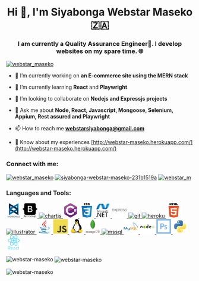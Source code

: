 <h1 align="center">Hi 👋, I'm Siyabonga Webstar Maseko 🇿🇦</h1>
<h3 align="center">I am currently a Quality Assurance Engineer🌱. I develop websites on my spare time. 🌐</h3>

<p align="left"> <a href="https://twitter.com/webstar_maseko" target="blank"><img src="https://img.shields.io/twitter/follow/webstar_maseko?logo=twitter&style=for-the-badge" alt="webstar_maseko" /></a> </p>

- 🔭 I’m currently working on **an E-commerce site using the MERN stack**

- 🌱 I’m currently learning **React** and **Playwright**

- 👯 I’m looking to collaborate on **Nodejs and Expressjs projects**

- 💬 Ask me about **Node, React, Javascript, Mongoose, Selenium, Appium, Rest assured and Playwright**

- 📫 How to reach me **webstarsiyabonga@gmail.com**

- 📄 Know about my experiences [http://webstar-maseko.herokuapp.com/](http://webstar-maseko.herokuapp.com/)

<h3 align="left">Connect with me:</h3>
<p align="left">
<a href="https://twitter.com/webstar_maseko" target="blank"><img align="center" src="https://cdn.jsdelivr.net/npm/simple-icons@3.0.1/icons/twitter.svg" alt="webstar_maseko" height="30" width="40" /></a>
<a href="https://linkedin.com/in/siyabonga-webstar-maseko-231b1519a" target="blank"><img align="center" src="https://cdn.jsdelivr.net/npm/simple-icons@3.0.1/icons/linkedin.svg" alt="siyabonga-webstar-maseko-231b1519a" height="30" width="40" /></a>
<a href="https://instagram.com/webstar_m" target="blank"><img align="center" src="https://cdn.jsdelivr.net/npm/simple-icons@3.0.1/icons/instagram.svg" alt="webstar_m" height="30" width="40" /></a>
</p>

<h3 align="left">Languages and Tools:</h3>
<p align="left"> <a href="https://backbonejs.org" target="_blank"> <img src="https://raw.githubusercontent.com/devicons/devicon/master/icons/backbonejs/backbonejs-original-wordmark.svg" alt="backbonejs" width="40" height="40"/> </a> <a href="https://getbootstrap.com" target="_blank"> <img src="https://raw.githubusercontent.com/devicons/devicon/master/icons/bootstrap/bootstrap-plain-wordmark.svg" alt="bootstrap" width="40" height="40"/> </a> <a href="https://www.chartjs.org" target="_blank"> <img src="https://www.chartjs.org/media/logo-title.svg" alt="chartjs" width="40" height="40"/> </a> <a href="https://www.w3schools.com/cs/" target="_blank"> <img src="https://raw.githubusercontent.com/devicons/devicon/master/icons/csharp/csharp-original.svg" alt="csharp" width="40" height="40"/> </a> <a href="https://www.w3schools.com/css/" target="_blank"> <img src="https://raw.githubusercontent.com/devicons/devicon/master/icons/css3/css3-original-wordmark.svg" alt="css3" width="40" height="40"/> </a> <a href="https://dotnet.microsoft.com/" target="_blank"> <img src="https://raw.githubusercontent.com/devicons/devicon/master/icons/dot-net/dot-net-original-wordmark.svg" alt="dotnet" width="40" height="40"/> </a> <a href="https://expressjs.com" target="_blank"> <img src="https://raw.githubusercontent.com/devicons/devicon/master/icons/express/express-original-wordmark.svg" alt="express" width="40" height="40"/> </a> <a href="https://git-scm.com/" target="_blank"> <img src="https://www.vectorlogo.zone/logos/git-scm/git-scm-icon.svg" alt="git" width="40" height="40"/> </a> <a href="https://heroku.com" target="_blank"> <img src="https://www.vectorlogo.zone/logos/heroku/heroku-icon.svg" alt="heroku" width="40" height="40"/> </a> <a href="https://www.w3.org/html/" target="_blank"> <img src="https://raw.githubusercontent.com/devicons/devicon/master/icons/html5/html5-original-wordmark.svg" alt="html5" width="40" height="40"/> </a> <a href="https://www.adobe.com/in/products/illustrator.html" target="_blank"> <img src="https://www.vectorlogo.zone/logos/adobe_illustrator/adobe_illustrator-icon.svg" alt="illustrator" width="40" height="40"/> </a> <a href="https://www.java.com" target="_blank"> <img src="https://raw.githubusercontent.com/devicons/devicon/master/icons/java/java-original.svg" alt="java" width="40" height="40"/> </a> <a href="https://developer.mozilla.org/en-US/docs/Web/JavaScript" target="_blank"> <img src="https://raw.githubusercontent.com/devicons/devicon/master/icons/javascript/javascript-original.svg" alt="javascript" width="40" height="40"/> </a> <a href="https://www.linux.org/" target="_blank"> <img src="https://raw.githubusercontent.com/devicons/devicon/master/icons/linux/linux-original.svg" alt="linux" width="40" height="40"/> </a> <a href="https://www.mongodb.com/" target="_blank"> <img src="https://raw.githubusercontent.com/devicons/devicon/master/icons/mongodb/mongodb-original-wordmark.svg" alt="mongodb" width="40" height="40"/> </a> <a href="https://www.microsoft.com/en-us/sql-server" target="_blank"> <img src="https://cdn.worldvectorlogo.com/logos/microsoft-sql-server.svg" alt="mssql" width="40" height="40"/> </a> <a href="https://www.mysql.com/" target="_blank"> <img src="https://raw.githubusercontent.com/devicons/devicon/master/icons/mysql/mysql-original-wordmark.svg" alt="mysql" width="40" height="40"/> </a> <a href="https://nodejs.org" target="_blank"> <img src="https://raw.githubusercontent.com/devicons/devicon/master/icons/nodejs/nodejs-original-wordmark.svg" alt="nodejs" width="40" height="40"/> </a> <a href="https://www.photoshop.com/en" target="_blank"> <img src="https://raw.githubusercontent.com/devicons/devicon/master/icons/photoshop/photoshop-line.svg" alt="photoshop" width="40" height="40"/> </a> <a href="https://www.python.org" target="_blank"> <img src="https://raw.githubusercontent.com/devicons/devicon/master/icons/python/python-original.svg" alt="python" width="40" height="40"/> </a> <a href="https://reactjs.org/" target="_blank"> <img src="https://raw.githubusercontent.com/devicons/devicon/master/icons/react/react-original-wordmark.svg" alt="react" width="40" height="40"/> </a> </p>

<p><img align="left" src="https://github-readme-stats.vercel.app/api/top-langs?username=webstar-maseko&show_icons=true&locale=en&layout=compact&theme=dark" alt="webstar-maseko" /></p>

<p> <img align="center" src="https://github-readme-stats.vercel.app/api?username=webstar-maseko&show_icons=true&locale=en&theme=dark" alt="webstar-maseko" /></p>

<p><img align="center" src="https://github-readme-streak-stats.herokuapp.com/?user=webstar-maseko&theme=dark" alt="webstar-maseko" /></p>

